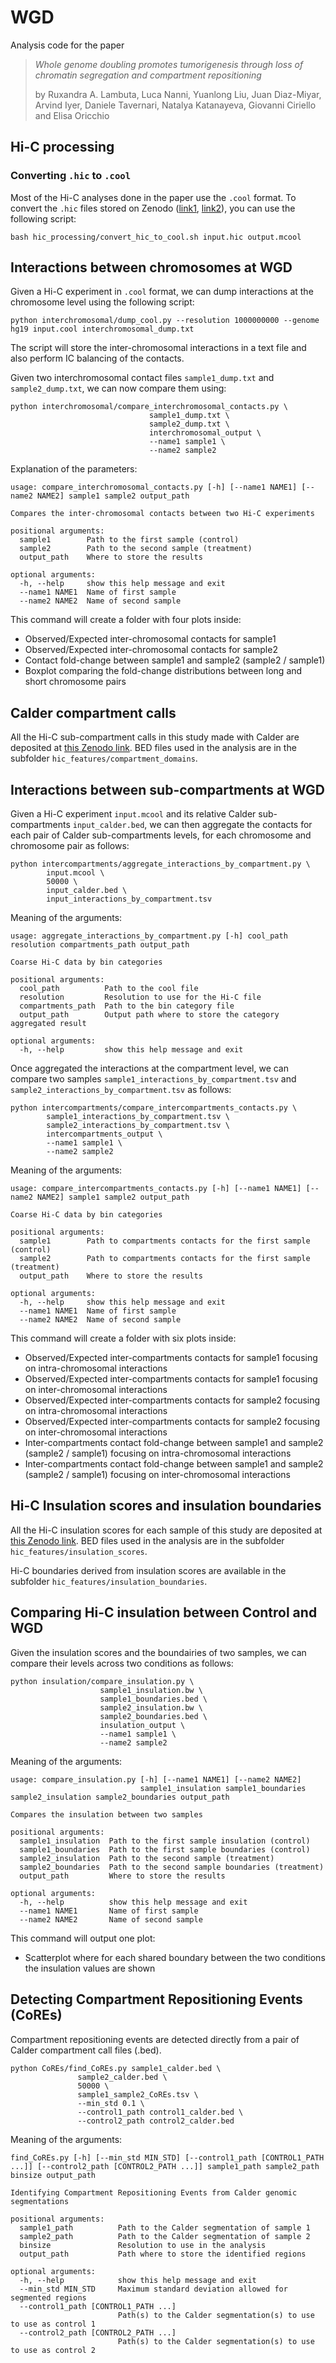 # WGD

Analysis code for the paper 

> *Whole genome doubling promotes tumorigenesis through loss of chromatin segregation and compartment repositioning* 
> 
> by Ruxandra A. Lambuta, Luca Nanni, Yuanlong Liu, Juan Diaz-Miyar, Arvind Iyer, Daniele Tavernari, Natalya Katanayeva, Giovanni Ciriello and Elisa Oricchio



## Hi-C processing

### Converting `.hic` to `.cool`
Most of the Hi-C analyses done in the paper use the `.cool` format. To convert the `.hic` files stored on Zenodo ([link1](https://zenodo.org/record/6053792), [link2](https://zenodo.org/record/6054423)), you can use the following script:

```
bash hic_processing/convert_hic_to_cool.sh input.hic output.mcool
```

## Interactions between chromosomes at WGD
Given a Hi-C experiment in `.cool` format, we can dump interactions at the chromosome level using the following script:
```
python interchromosomal/dump_cool.py --resolution 1000000000 --genome hg19 input.cool interchromosomal_dump.txt
```
The script will store the inter-chromosomal interactions in a text file and also perform IC balancing of the contacts.

Given two interchromosomal contact files `sample1_dump.txt` and `sample2_dump.txt`, we can now compare them using:
```
python interchromosomal/compare_interchromosomal_contacts.py \
                               sample1_dump.txt \
                               sample2_dump.txt \
                               interchromosomal_output \
                               --name1 sample1 \
                               --name2 sample2
```

Explanation of the parameters:
```
usage: compare_interchromosomal_contacts.py [-h] [--name1 NAME1] [--name2 NAME2] sample1 sample2 output_path

Compares the inter-chromosomal contacts between two Hi-C experiments

positional arguments:
  sample1        Path to the first sample (control)
  sample2        Path to the second sample (treatment)
  output_path    Where to store the results

optional arguments:
  -h, --help     show this help message and exit
  --name1 NAME1  Name of first sample
  --name2 NAME2  Name of second sample
```

This command will create a folder with four plots inside:
* Observed/Expected inter-chromosomal contacts for sample1
* Observed/Expected inter-chromosomal contacts for sample2
* Contact fold-change between sample1 and sample2 (sample2  / sample1)
* Boxplot comparing the fold-change distributions between long and short chromosome pairs


## Calder compartment calls
All the Hi-C sub-compartment calls in this study made with Calder are deposited at [this Zenodo link](https://zenodo.org/record/6054423). BED files used in the analysis are in the subfolder `hic_features/compartment_domains`.


## Interactions between sub-compartments at WGD

Given a Hi-C experiment `input.mcool` and its relative Calder sub-compartments `input_calder.bed`, we can then aggregate the contacts for each pair of Calder sub-compartments levels, for each chromosome and chromosome pair as follows:

```
python intercompartments/aggregate_interactions_by_compartment.py \
        input.mcool \
        50000 \
        input_calder.bed \
        input_interactions_by_compartment.tsv
```

Meaning of the arguments:
```
usage: aggregate_interactions_by_compartment.py [-h] cool_path resolution compartments_path output_path

Coarse Hi-C data by bin categories

positional arguments:
  cool_path          Path to the cool file
  resolution         Resolution to use for the Hi-C file
  compartments_path  Path to the bin category file
  output_path        Output path where to store the category aggregated result

optional arguments:
  -h, --help         show this help message and exit
```

Once aggregated the interactions at the compartment level, we can compare two samples `sample1_interactions_by_compartment.tsv` and `sample2_interactions_by_compartment.tsv` as follows:

```
python intercompartments/compare_intercompartments_contacts.py \
        sample1_interactions_by_compartment.tsv \
        sample2_interactions_by_compartment.tsv \
        intercompartments_output \
        --name1 sample1 \
        --name2 sample2
```

Meaning of the arguments:
```
usage: compare_intercompartments_contacts.py [-h] [--name1 NAME1] [--name2 NAME2] sample1 sample2 output_path

Coarse Hi-C data by bin categories

positional arguments:
  sample1        Path to compartments contacts for the first sample (control)
  sample2        Path to compartments contacts for the first sample (treatment)
  output_path    Where to store the results

optional arguments:
  -h, --help     show this help message and exit
  --name1 NAME1  Name of first sample
  --name2 NAME2  Name of second sample
```

This command will create a folder with six plots inside:
* Observed/Expected inter-compartments contacts for sample1 focusing on intra-chromosomal interactions
* Observed/Expected inter-compartments contacts for sample1 focusing on inter-chromosomal interactions
* Observed/Expected inter-compartments contacts for sample2 focusing on intra-chromosomal interactions
* Observed/Expected inter-compartments contacts for sample2 focusing on inter-chromosomal interactions
* Inter-compartments contact fold-change between sample1 and sample2 (sample2  / sample1) focusing on intra-chromosomal interactions
* Inter-compartments contact fold-change between sample1 and sample2 (sample2  / sample1) focusing on inter-chromosomal interactions


## Hi-C Insulation scores and insulation boundaries
All the Hi-C insulation scores for each sample of this study are deposited at [this Zenodo link](https://zenodo.org/record/6054423). BED files used in the analysis are in the subfolder `hic_features/insulation_scores`.

Hi-C boundaries derived from insulation scores are available in the subfolder `hic_features/insulation_boundaries`.

## Comparing Hi-C insulation between Control and WGD
Given the insulation scores and the boundairies of two samples, we can compare their levels across two conditions as follows:
```
python insulation/compare_insulation.py \
                    sample1_insulation.bw \
                    sample1_boundaries.bed \
                    sample2_insulation.bw \
                    sample2_boundaries.bed \
                    insulation_output \
                    --name1 sample1 \
                    --name2 sample2
```

Meaning of the arguments:
```
usage: compare_insulation.py [-h] [--name1 NAME1] [--name2 NAME2]
                             sample1_insulation sample1_boundaries sample2_insulation sample2_boundaries output_path

Compares the insulation between two samples

positional arguments:
  sample1_insulation  Path to the first sample insulation (control)
  sample1_boundaries  Path to the first sample boundaries (control)
  sample2_insulation  Path to the second sample (treatment)
  sample2_boundaries  Path to the second sample boundaries (treatment)
  output_path         Where to store the results

optional arguments:
  -h, --help          show this help message and exit
  --name1 NAME1       Name of first sample
  --name2 NAME2       Name of second sample
```

This command will output one plot:
* Scatterplot where for each shared boundary between the two conditions the insulation values are shown


## Detecting Compartment Repositioning Events (CoREs)
Compartment repositioning events are detected directly from a pair of Calder compartment call files (.bed).

```
python CoREs/find_CoREs.py sample1_calder.bed \
			   sample2_calder.bed \
			   50000 \
			   sample1_sample2_CoREs.tsv \
			   --min_std 0.1 \
			   --control1_path control1_calder.bed \
			   --control2_path control2_calder.bed
```

Meaning of the arguments:

```
find_CoREs.py [-h] [--min_std MIN_STD] [--control1_path [CONTROL1_PATH ...]] [--control2_path [CONTROL2_PATH ...]] sample1_path sample2_path binsize output_path

Identifying Compartment Repositioning Events from Calder genomic segmentations

positional arguments:
  sample1_path          Path to the Calder segmentation of sample 1
  sample2_path          Path to the Calder segmentation of sample 2
  binsize               Resolution to use in the analysis
  output_path           Path where to store the identified regions

optional arguments:
  -h, --help            show this help message and exit
  --min_std MIN_STD     Maximum standard deviation allowed for segmented regions
  --control1_path [CONTROL1_PATH ...]
                        Path(s) to the Calder segmentation(s) to use to use as control 1
  --control2_path [CONTROL2_PATH ...]
                        Path(s) to the Calder segmentation(s) to use to use as control 2
```
